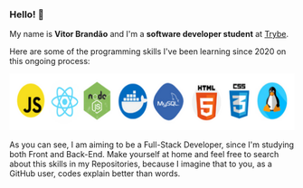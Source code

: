 ### Hello! 👋

My name is **Vitor Brandão** and I'm a **software developer student** at [Trybe](https://www.betrybe.com/). 

Here are some of the programming skills I've been learning since 2020 on this ongoing process:

<img src="Programming_Skills.png" alt="my-skills" width="700" height="100" />

As you can see, I am aiming to be a Full-Stack Developer, since I'm studying both Front and Back-End. 
Make yourself at home and feel free to search about this skills in my Repositories, because I imagine that to you, as a GitHub user, codes  explain better than words. 

